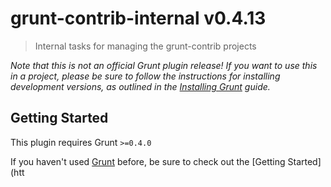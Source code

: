 # grunt-contrib-internal v0.4.13

> Internal tasks for managing the grunt-contrib projects


_Note that this is not an official Grunt plugin release! If you want to use this in a project, please be sure to follow the instructions for installing development versions, as outlined in the [Installing Grunt](http://gruntjs.com/installing-grunt) guide._


## Getting Started
This plugin requires Grunt `>=0.4.0`

If you haven't used [Grunt](http://gruntjs.com/) before, be sure to check out the [Getting Started](htt